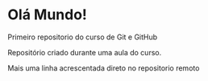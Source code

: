 # Olá Mundo!
 Primeiro repositorio do curso de Git e GitHub

 Repositório criado durante uma aula do curso.

Mais uma linha acrescentada direto no repositorio remoto

